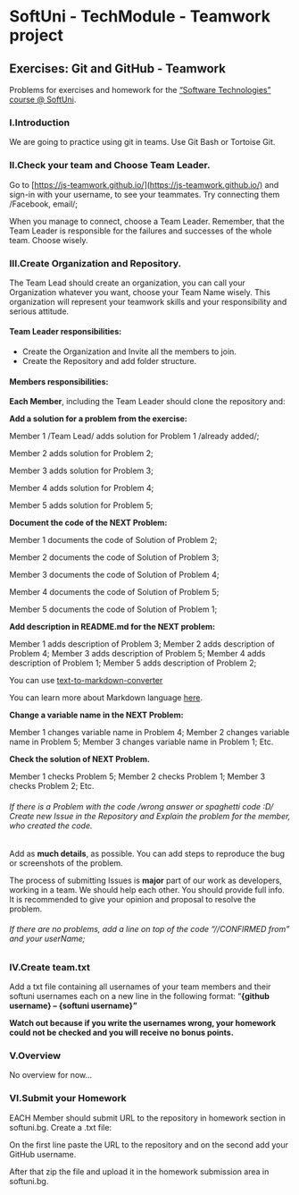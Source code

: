 # SoftUni - TechModule - Teamwork project
## Exercises: Git and GitHub - Teamwork

Problems for exercises and homework for the [“Software Technologies” course @ SoftUni](https://softuni.bg/courses/software-technologies).

### I.Introduction
We are going to practice using git in teams. Use Git Bash or Tortoise Git.

### II.Check your team and Choose Team Leader.

Go to [https://js-teamwork.github.io/](https://js-teamwork.github.io/) and sign-in with your username, to see your teammates. Try connecting them /Facebook, email/; 

When you manage to connect, choose a Team Leader. Remember, that the Team Leader is responsible for the failures and successes of the whole team. Choose wisely. 

### III.Create Organization and Repository.

The Team Lead should create an organization, you can call your Organization whatever you want, choose your Team Name wisely. This organization will represent your teamwork skills and your responsibility and serious attitude.

#### Team Leader responsibilities: 
- Create the Organization and Invite all the members to join. 
- Create the Repository and add folder structure.

#### Members responsibilities:  

**Each Member**, including the Team Leader should clone the repository and:

**Add a solution for a problem from the exercise:**

Member
1 /Team Lead/ adds solution for Problem 1 /already added/;

Member
2 adds solution for Problem 2;

Member
3 adds solution for Problem 3;

Member
4 adds solution for Problem 4;

Member
5 adds solution for Problem 5;

**Document the code of the NEXT Problem:**

Member
1 documents the code of Solution of Problem 2;

Member
2 documents the code of Solution of Problem 3;

Member
3 documents the code of Solution of Problem 4;

Member
4 documents the code of Solution of Problem 5;

Member
5 documents the code of Solution of Problem 1;

**Add description in README.md for the NEXT problem:**

Member 1 adds description of Problem 3; 
Member 2 adds description of Problem 4; 
Member 3 adds description of Problem 5; 
Member 4 adds description of Problem 1; 
Member 5 adds description of Problem 2; 

You can use [text-to-markdown-converter](http://markitdown.medusis.com/)

You can learn more about Markdown language [here](https://en.wikipedia.org/wiki/Markdown).

**Change a variable name in the NEXT Problem:**

Member 1 changes variable name in Problem 4; 
Member 2 changes variable name in Problem 5; 
Member 3 changes variable name in Problem 1; 
Etc. 

**Check the solution of NEXT Problem.**

Member 1 checks Problem 5; 
Member 2 checks Problem 1; 
Member 3 checks Problem 2; 
Etc. 

###### If there is a Problem with the code /wrong answer or spaghetti code :D/ Create new Issue in the Repository and Explain the problem for the member, who created the code. 

Add as **much details**, as possible. You can add steps to reproduce the bug or screenshots of the problem.

The process of submitting Issues is **major** part of our work as developers, working in a team. We should help each other. You should provide full info. It is recommended to give your opinion and proposal to resolve the problem.

###### If there are no problems, add a line on top of the code “//CONFIRMED from” and your userName;

### IV.Create team.txt

Add a txt file containing all usernames of your team members and their softuni usernames each on a new line in the following format: “**{github username} – {softuni username}”**

**Watch out because if you write the usernames wrong, your homework could not be checked and you will receive no bonus points.**

### V.Overview

No overview for now...

### VI.Submit your Homework

EACH Member should submit URL to the repository in homework section in softuni.bg. Create a .txt file:

On the first line paste the URL to the repository and on the second add your GitHub username.

After that zip the file and upload it in the homework submission area in softuni.bg.
